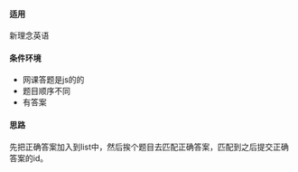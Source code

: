 #### 适用
新理念英语
#### 条件环境

- 网课答题是js的的
- 题目顺序不同
- 有答案

#### 思路
先把正确答案加入到list中，然后挨个题目去匹配正确答案，匹配到之后提交正确答案的id。